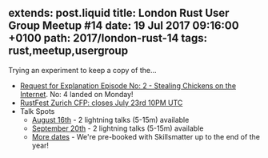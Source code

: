 extends: post.liquid
title: London Rust User Group Meetup #14
date: 19 Jul 2017 09:16:00 +0100
path: 2017/london-rust-14
tags: rust,meetup,usergroup
---
Trying an experiment to keep a copy of the...

- [Request for Explanation Episode No: 2 - Stealing Chickens on the Internet](https://request-for-explanation.github.io/podcast/ep2-stealing-chickens-on-the-internet/index.html). No: 4 landed on Monday!
- [RustFest Zurich CFP: closes July 23rd 10PM UTC](https://cfp.rustfest.eu/events/rustfest-ch)
- Talk Spots
  - [August 16th](https://github.com/rust-community/talks/issues/45) - 2 lightning talks (5-15m) available
  - [September 20th](https://github.com/rust-community/talks/issues/46) - 2 lightning talks (5-15m) available
  - [More dates](https://github.com/rust-community/talks/labels/LDN) - We're pre-booked with Skillsmatter up to the end of the year!
